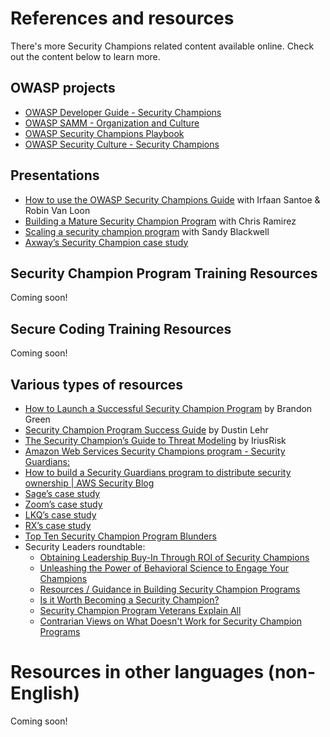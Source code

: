 # References and resources

There's more Security Champions related content available online. Check out the content below to learn more.

## OWASP projects

- [OWASP Developer Guide - Security Champions](https://owasp.org/www-project-developer-guide/release/culture_building_and_process_maturing/security_champions/)
- [OWASP SAMM - Organization and Culture](https://owaspsamm.org/model/governance/education-and-guidance/stream-b/)
- [OWASP Security Champions Playbook](https://github.com/c0rdis/security-champions-playbook)
- [OWASP Security Culture - Security Champions](https://owasp.org/www-project-security-culture/v11/4-Security_Champions/)

## Presentations

- [How to use the OWASP Security Champions Guide](https://www.youtube.com/watch?v=EoxpHIgJLNM) with Irfaan Santoe & Robin Van Loon
- [Building a Mature Security Champion Program](https://www.youtube.com/watch?v=7OKb-af0w2I) with Chris Ramirez
- [Scaling a security champion program](https://www.youtube.com/watch?v=PrSKDrCb9Xg) with Sandy Blackwell
- [Axway’s Security Champion case study](https://www.youtube.com/watch?v=7OKb-af0w2I)

## Security Champion Program Training Resources
Coming soon!

## Secure Coding Training Resources 
Coming soon! 

## Various types of resources

- [How to Launch a Successful Security Champion Program](https://www.iriusrisk.com/resources-blog/build-a-cybersecurity-powerhouse-how-to-launch-a-successful-security-champion-program) by Brandon Green
- [Security Champion Program Success Guide](https://securitychampionsuccessguide.org/) by Dustin Lehr
- [The Security Champion’s Guide to Threat Modeling](https://4550632.fs1.hubspotusercontent-na1.net/hubfs/4550632/Security%20Champion%E2%80%99s%20Guide%20to%20Threat%20Modeling.pdf) by IriusRisk
- [Amazon Web Services Security Champions program - Security Guardians:](https://aws.amazon.com/blogs/security/how-aws-built-the-security-guardians-program-a-mechanism-to-distribute-security-ownership/)
- [How to build a Security Guardians program to distribute security ownership | AWS Security Blog](https://aws.amazon.com/blogs/security/how-to-build-your-own-security-guardians-program/)
- [Sage’s case study](https://www.securecodewarrior.com/article/sage-case-study)
- [Zoom’s case study](https://www.securityjourney.com/case-study-zoom)
- [LKQ’s case study](https://www.invicti.com/case-studies/lkq-case-study/)
- [RX’s case study](https://www.infosecurity-magazine.com/news-features/security-champions-cultural/)
- [Top Ten Security Champion Program Blunders](https://www.katilyst.com/top10blunders)
- Security Leaders roundtable:
    - [Obtaining Leadership Buy-In Through ROI of Security Champions](https://www.demosondemand.com/dod_staging/app.js/html5/sessID/DEMO10141/promotion_id/4060/startTime/0/reseller_id/1571)
    - [Unleashing the Power of Behavioral Science to Engage Your Champions](https://www.demosondemand.com/dod_staging/app.js/html5/sessID/DEMO10142/promotion_id/4060/startTime/0/reseller_id/1571)
    - [Resources / Guidance in Building Security Champion Programs](https://www.demosondemand.com/dod_staging/app.js/html5/sessID/DEMO10144/promotion_id/4060/startTime/0/reseller_id/1571)
    - [Is it Worth Becoming a Security Champion?](https://www.demosondemand.com/dod_staging/app.js/html5/sessID/DEMO10143/promotion_id/4060/startTime/0/reseller_id/1571)
    - [Security Champion Program Veterans Explain All](https://www.demosondemand.com/dod_staging/app.js/html5/sessID/DEMO10145/promotion_id/4060/startTime/0/reseller_id/1571)
    - [Contrarian Views on What Doesn't Work for Security Champion Programs](https://www.demosondemand.com/dod_staging/app.js/html5/sessID/DEMO10167/promotion_id/4060/startTime/0/reseller_id/1571)

# Resources in other languages (non-English)
Coming soon!
